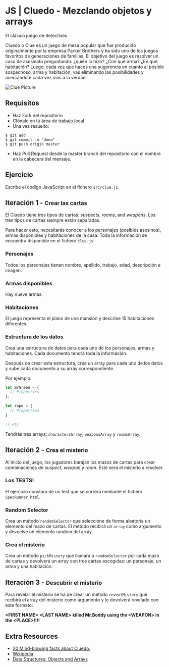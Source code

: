 # JS | Cluedo - Mezclando objetos y arrays

El clásico juego de detectives

Cluedo o Clue es un juego de mesa popular que fue producido originalmente por la empresa Parker Brothers y ha sido uno de los juegos favoritos de generaciones de familias. El objetivo del juego es resolver un caso de asesinato preguntando: ¿quién lo hizo? ¿Con qué arma? ¿En qué habitación? Luego, cada vez que haces una sugerencia en cuanto al posible sospechoso, arma y habitación, vas eliminando las posibilidades y acercándote cada vez más a la verdad.

![Clue Picture](https://i.imgur.com/AZWieq9.jpg)

## Requisitos

- Haz Fork del repositorio
- Clónalo en tú área de trabajo local
- Una vez resuelto:

```
$ git add .
$ git commit -m "done"
$ git push origin master
```
- Haz Pull Request desde la master branch del repositorio con el nombre en la cabecera del mensaje.

## Ejercicio

Escribe el código JavaScript en el fichero `src/clue.js`.


## Iteración 1 - <small>Crear las cartas</small>

El Cluedo tiene tres tipos de cartas: *suspects*, *rooms*, and *weapons*. Los tres tipos de cartas siempre están separadas.

Para hacer esto, necesitarás conocer a los personajes (posibles asesinos), armas disponibles y habitaciones de la casa. Toda la información se encuentra disponible en el fichero `clue.js`.

### Personajes

Todos los personajes tienen nombre, apellido, trabajo, edad, descripción e imagen.

### Armas disponibles

Hay nueve armas.

### Habitaciones

El juego representa el plano de una mansión y describe 15  habitaciones diferentes.

### Estructura de los datos

Crea una estructura de datos para cada uno de los personajes, armas y habitaciones. Cada documento tendrá toda la información.

Después de crear esta estructura, crea un array para cada uno de los datos y sube cada documento a su array correspondiente.

Por ejemplo:

```javascript
let mrGreen = {
  // Properties
};

let rope = {
  // Properties
}

// etc
```
Tendrás tres arrays: `charactersArray`, `weaponsArray` y `roomsArray`.

## Iteración 2 - <small>Crea el misterio</small>

Al inicio del juego, los jugadores barajan los mazos de cartas para crear combinaciones de *suspect*, *weapon* y *room*. Este será el misterio a resolver.

### Los TESTS!

El ejercicio constará de un test que se correrá mediante el fichero `SpecRunner.html`.

### Random Selector

Crea un método `randomSelector` que seleccione de forma aleatoria un elemento del mazo de cartas. El método recibirá un `array` como argumento y devuelve un elemento random del array.

### Crea el misterio

Crea un método `pickMistery` que llamará a `randomSelector` por cada mazo de cartas y devolverá un array con tres cartas escogidas: un personaje, un arma y una habitación.

## Iteración 3 - <small>Descubrir el misterio</small>

Para revelar el misterio se ha de crear un método `revealMistery` que recibirá el array del misterio como argumento y lo devolverá revelado con este formato:

**\<FIRST NAME\> \<LAST NAME\> killed Mr.Boddy using the \<WEAPON\> in the \<PLACE\>!!!!**

## Extra Resources

- [20 Mind-blowing facts about Cluedo.](http://whatculture.com/offbeat/20-mind-blowing-facts-you-didnt-know-about-cluedo)
- [Wikipedia](https://en.wikipedia.org/wiki/Cluedo)
- [Data Structures: Objects and Arrays](http://eloquentjavascript.net/04_data.html)